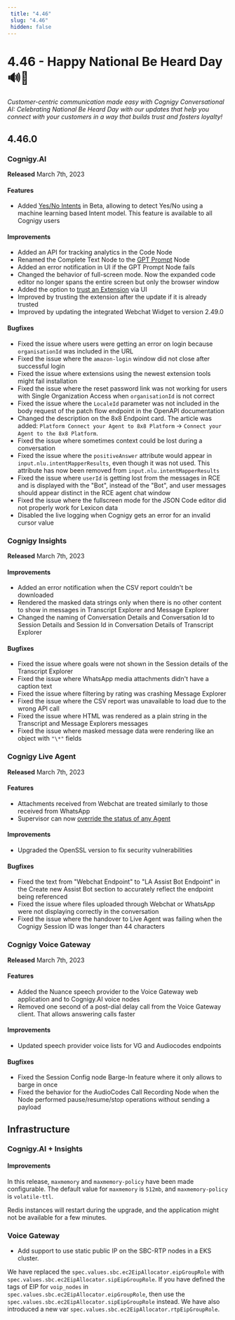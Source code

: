 ```yaml
---
 title: "4.46" 
 slug: "4.46" 
 hidden: false 
---
```


# 4.46 - Happy National Be Heard Day 🔊🤝

_Customer-centric communication made easy with Cognigy Conversational AI: Celebrating National Be Heard Day with our updates that help you connect with your customers in a way that builds trust and fosters loyalty!_

## 4.46.0

### Cognigy.AI

**Released** March 7th, 2023

#### Features

- Added [Yes/No Intents](../ai/nlu/nlu-overview/yes-no-intents.md) in Beta, allowing to detect Yes/No using a machine learning based Intent model. This feature is available to all Cognigy users

#### Improvements

- Added an API for tracking analytics in the Code Node
- Renamed the Complete Text Node to the [GPT Prompt](../ai/flow-nodes/other-nodes/gpt-prompt.md) Node
- Added an error notification in UI if the GPT Prompt Node fails
- Changed the behavior of full-screen mode. Now the expanded code editor no longer spans the entire screen but only the browser window
- Added the option to [trust an Extension](../ai/resources/manage/extensions.md#extension-performance) via UI
- Improved by trusting the extension after the update if it is already trusted
- Improved by updating the integrated Webchat Widget to version 2.49.0

#### Bugfixes

- Fixed the issue where users were getting an error on login because `organisationId` was included in the URL
- Fixed the issue where the `amazon-login` window did not close after successful login
- Fixed the issue where extensions using the newest extension tools might fail installation
- Fixed the issue where the reset password link was not working for users with Single Organization Access when `organisationId` is not correct
- Fixed the issue where the `LocaleId` parameter was not included in the body request of the patch flow endpoint in the OpenAPI documentation
- Changed the description on the 8x8 Endpoint card. The article was added: `Platform Connect your Agent to 8x8 Platform` → `Connect your Agent to the 8x8 Platform`.
- Fixed the issue where sometimes context could be lost during a conversation 
- Fixed the issue where the `positiveAnswer` attribute would appear in `input.nlu.intentMapperResults`, even though it was not used. This attribute has now been removed from `input.nlu.intentMapperResults`
- Fixed the issue where `userId` is getting lost from the messages in RCE and is displayed with the "Bot", instead of the "Bot", and user messages should appear distinct in the RCE agent chat window
- Fixed the issue where the fullscreen mode for the JSON Code editor did not properly work for Lexicon data
- Disabled the live logging when Cognigy gets an error for an invalid cursor value

### Cognigy Insights

**Released** March 7th, 2023

#### Improvements

- Added an error notification when the CSV report couldn't be downloaded
- Rendered the masked data strings only when there is no other content to show in messages in Transcript Explorer and Message Explorer
- Changed the naming of Conversation Details and Conversation Id to Session Details and Session Id in Conversation Details of Transcript Explorer

#### Bugfixes

- Fixed the issue where goals were not shown in the Session details of the Transcript Explorer
- Fixed the issue where WhatsApp media attachments didn't have a caption text
- Fixed the issue where filtering by rating was crashing Message Explorer
- Fixed the issue where the CSV report was unavailable to load due to the wrong API call
- Fixed the issue where HTML was rendered as a plain string in the Transcript and Message Explorers messages
- Fixed the issue where masked message data were rendering like an object with `"\*"` fields

### Cognigy Live Agent

**Released** March 7th, 2023

#### Features

- Attachments received from Webchat are treated similarly to those received from WhatsApp
- Supervisor can now [override the status of any Agent](../live-agent/reports.md#overview---supervisor-dashboard)

#### Improvements

- Upgraded the OpenSSL version to fix security vulnerabilities

#### Bugfixes

- Fixed the text from "Webchat Endpoint" to "LA Assist Bot Endpoint" in the Create new Assist Bot section to accurately reflect the endpoint being referenced 
- Fixed the issue where files uploaded through Webchat or WhatsApp were not displaying correctly in the conversation 
- Fixed the issue where the handover to Live Agent was failing when the Cognigy Session ID was longer than 44 characters 

### Cognigy Voice Gateway

**Released** March 7th, 2023

#### Features

- Added the Nuance speech provider to the Voice Gateway web application and to Cognigy.AI voice nodes
- Removed one second of a post-dial delay call from the Voice Gateway client. That allows answering calls faster
  
#### Improvements

- Updated speech provider voice lists for VG and Audiocodes endpoints

#### Bugfixes

- Fixed the Session Config node Barge-In feature where it only allows to barge in once
- Fixed the behavior for the AudioCodes Call Recording Node when the Node performed pause/resume/stop operations without sending a payload 
  
## Infrastructure 

### Cognigy.AI + Insights

#### Improvements

In this release, `maxmemory` and `maxmemory-policy` have been made configurable. The default value for `maxmemory` is `512mb`, and `maxmemory-policy` is `volatile-ttl`.

Redis instances will restart during the upgrade, and the application might not be available for a few minutes.

### Voice Gateway

- Add support to use static public IP on the SBC-RTP nodes in a EKS cluster. 

We have replaced the `spec.values.sbc.ec2EipAllocator.eipGroupRole` with `spec.values.sbc.ec2EipAllocator.sipEipGroupRole`. If you have defined the tags of EIP for `voip_nodes` in `spec.values.sbc.ec2EipAllocator.eipGroupRole`, then use the `spec.values.sbc.ec2EipAllocator.sipEipGroupRole` instead. We have also introduced a new var `spec.values.sbc.ec2EipAllocator.rtpEipGroupRole`.
